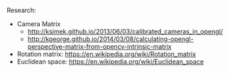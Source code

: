 Research:

- Camera Matrix
  -  http://ksimek.github.io/2013/06/03/calibrated_cameras_in_opengl/
  - http://kgeorge.github.io/2014/03/08/calculating-opengl-perspective-matrix-from-opencv-intrinsic-matrix
- Rotation matrix: https://en.wikipedia.org/wiki/Rotation_matrix
- Euclidean space: https://en.wikipedia.org/wiki/Euclidean_space